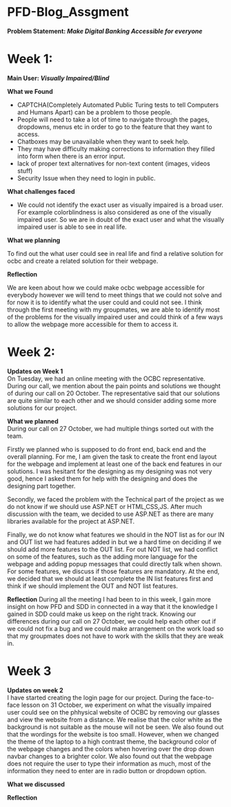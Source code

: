 # PFD-Blog_Assgment
<b>Problem Statement: <i>Make Digital Banking Accessible for everyone</i></b>

# Week 1:
<b>Main User: <i>Visually Impaired/Blind</b></i>

<b>What we Found</b>
<ul>
  <li>CAPTCHA(Completely Automated Public Turing tests to tell Computers and Humans Apart) can be a problem to those people.</li>
  <li>People will need to take a lot of time to navigate through the pages, dropdowns, menus etc in order to go to the feature that they want to access.</li>
  <li>Chatboxes may be unavailable when they want to seek help.</li>
  <li>They may have difficulty making corrections to information they filled into form when there is an error input.</li>
  <li>lack of proper text alternatives for non-text content (images, videos stuff)</li>
  <li>Security Issue when they need to login in public.</li>
</ul>

<b>What challenges faced</b>
<ul>
  <li>We could not identify the exact user as visually impaired is a broad user. For example colorblindness is also considered as one of the visually impaired user. So we are in doubt of the exact user and what the visually impaired user is able to see in real life.</li>
</ul>

<b>What we planning</b>
<p>To find out the what user could see in real life and find a relative solution for ocbc and create a related solution for their webpage.</p>

<b>Reflection</b>
<p>We are keen about how we could make ocbc webpage accessible for everybody however we will tend to meet things that we could not solve and for now it is to identify what the user could and could not see. I think through the first meeting with my groupmates, we are able to identify most of the problems for the visually impaired user and could think of a few ways to allow the webpage more accessible for them to access it.</p>


# Week 2:
<b>Updates on Week 1</b><br>
On Tuesday, we had an online meeting with the OCBC representative. During our call, we mention about the pain points and solutions we thought of during our call on 20 October. The representative said that our solutions are quite similar to each other and we should consider adding some more solutions for our project.

<b>What we planned</b><br>
During our call on 27 October, we had multiple things sorted out with the team. 

Firstly we planned who is supposed to do front end, back end and the overall planning. For me, I am given the task to create the front end layout for the webpage and implement at least one of the back end features in our solutions. I was hesitant for the designing as my designing was not very good, hence I asked them for help with the designing and does the designing part together. 

Secondly, we faced the problem with the Technical part of the project as we do not know if we should use ASP.NET or HTML,CSS,JS. After much discussion with the team, we decided to use ASP.NET as there are many libraries available for the project at ASP.NET.

Finally, we do not know what features we should in the NOT list as for our IN and OUT list we had features added in but we a hard time on deciding if we should add more features to the OUT list. For out NOT list, we had conflict on some of the features, such as the adding more language for the webpage and adding popup messages that could directly talk when shown. For some features, we discuss if those features are mandatory. At the end, we decided that we should at least complete the IN list features first and think if we should implement the OUT and NOT list features.

<b>Reflection</b>
During all the meeting I had been to in this week, I gain more insight on how PFD and SDD in connected in a way that it the knowledge I gained in SDD could make us keep on the right track. Knowing our differences during our call on 27 October, we could help each other out if we could not fix a bug and we could make arrangement on the work load so that my groupmates does not have to work with the skills that they are weak in.

# Week 3
<b>Updates on week 2</b><br>
I have started creating the login page for our project. During the face-to-face lesson on 31 October, we experiment on what the visually impaired user could see on the phhysical website of OCBC by removing our glasses and view the website from a distance. We realise that the color white as the background is not suitable as the mouse will not be seen. We also found out that the wordings for the website is too small. However, when we changed the theme of the laptop to a high contrast theme, the background color of the webpage changes and the colors when hovering over the drop down navbar changes to a brighter color. We also found out that the webpage does not require the user to type their information as much, most of the information they need to enter are in radio button or dropdown option.</b>

<b>What we discussed</b><br>

<b>Reflection</b><br>


